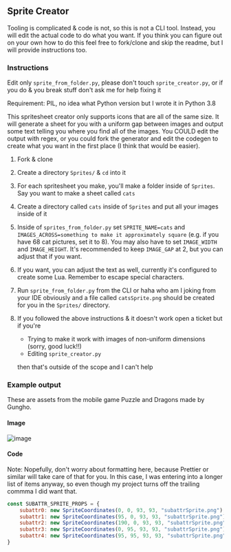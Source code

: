 ## Sprite Creator
Tooling is complicated & code is not, so this is not a CLI tool. Instead, you will edit the actual code to do what you want. If you think you can figure out on your own how to do this feel free to fork/clone and skip the readme, but I will provide instructions too.
### Instructions
Edit only `sprite_from_folder.py`, please don't touch `sprite_creator.py`, or if you do & you break stuff don't ask me for help fixing it

Requirement: PIL, no idea what Python version but I wrote it in Python 3.8

This spritesheet creator only supports icons that are all of the same size. It will generate a sheet for you with a uniform gap between images and output some text telling you where you find all of the images. You COULD edit the output with regex, or you could fork the generator and edit the codegen to create what you want in the first place (I think that would be easier).

1. Fork & clone
2. Create a directory `Sprites/` & `cd` into it
3. For each spritesheet you make, you'll make a folder inside of `Sprites`. Say you want to make a sheet called `cats`
4. Create a directory called `cats` inside of `Sprites` and put all your images inside of it
5. Inside of `sprites_from_folder.py` set `SPRITE_NAME=cats` and `IMAGES_ACROSS=something to make it approximately square` (e.g. if you have 68 cat pictures, set it to 8). You may also have to set `IMAGE_WIDTH` and `IMAGE_HEIGHT`. It's recommended to keep `IMAGE_GAP` at 2, but you can adjust that if you want.
6. If you want, you can adjust the text as well, currently it's configured to create some Lua. Remember to escape special characters.
7. Run `sprite_from_folder.py` from the CLI or haha who am I joking from your IDE obviously and a file called `catsSprite.png` should be created for you in the `Sprites/` directory.
8. If you followed the above instructions & it doesn't work open a ticket but if you're
    * Trying to make it work with images of non-uniform dimensions (sorry, good luck!!)
    * Editing `sprite_creator.py`
    
    then that's outside of the scope and I can't help

### Example output
These are assets from the mobile game Puzzle and Dragons made by Gungho.
#### Image
![image](https://user-images.githubusercontent.com/18037011/218591027-309d3a07-a991-46e7-827a-35abf6fceb66.png)
#### Code
Note: Nopefully, don't worry about formatting here, because Prettier or similar will take care of that for you. In this case, I was entering into a longer list of items anyway, so even though my project turns off the trailing commma I did want that.
```js
const SUBATTR_SPRITE_PROPS = {
	subattr0: new SpriteCoordinates(0, 0, 93, 93, "subattrSprite.png"),
	subattr1: new SpriteCoordinates(95, 0, 93, 93, "subattrSprite.png"),
	subattr2: new SpriteCoordinates(190, 0, 93, 93, "subattrSprite.png"),
	subattr3: new SpriteCoordinates(0, 95, 93, 93, "subattrSprite.png"),
	subattr4: new SpriteCoordinates(95, 95, 93, 93, "subattrSprite.png"),
}
```
